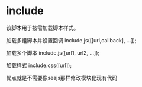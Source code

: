 # include
该脚本用于按需加载脚本样式。

加载多组脚本并设置回调
include.js([[url,callback], ...]);

加载多个脚本
include.js([url1, url2, ...]);

加载样式
include.css([url]);

优点就是不需要像seajs那样修改模块化现有代码

